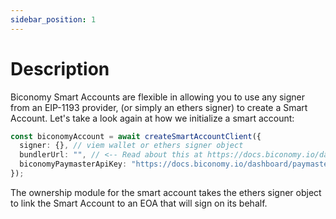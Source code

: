 ```yaml
---
sidebar_position: 1
---
```


# Description

Biconomy Smart Accounts are flexible in allowing you to use any signer from an EIP-1193 provider, (or simply an ethers signer) to create a Smart Account. Let's take a look again at how we initialize a smart account:

```typescript
const biconomyAccount = await createSmartAccountClient({
  signer: {}, // viem wallet or ethers signer object
  bundlerUrl: "", // <-- Read about this at https://docs.biconomy.io/dashboard#bundler-url
  biconomyPaymasterApiKey: "https://docs.biconomy.io/dashboard/paymaster", // <-- Read about this here
});
```

The ownership module for the smart account takes the ethers signer object to link the Smart Account to an EOA that will sign on its behalf.
